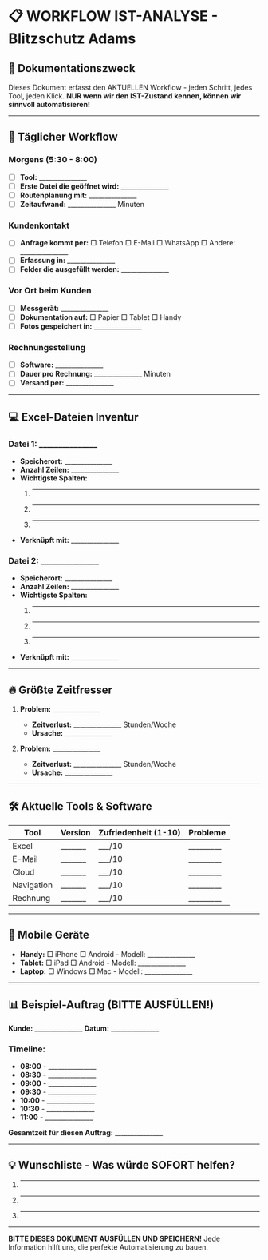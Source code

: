 # 📋 WORKFLOW IST-ANALYSE - Blitzschutz Adams

## 🎯 Dokumentationszweck
Dieses Dokument erfasst den AKTUELLEN Workflow - jeden Schritt, jedes Tool, jeden Klick.
**NUR wenn wir den IST-Zustand kennen, können wir sinnvoll automatisieren!**

---

## 📅 Täglicher Workflow

### Morgens (5:30 - 8:00)
- [ ] **Tool:** _______________
- [ ] **Erste Datei die geöffnet wird:** _______________
- [ ] **Routenplanung mit:** _______________
- [ ] **Zeitaufwand:** _______________ Minuten

### Kundenkontakt
- [ ] **Anfrage kommt per:** □ Telefon □ E-Mail □ WhatsApp □ Andere: _______________
- [ ] **Erfassung in:** _______________
- [ ] **Felder die ausgefüllt werden:** _______________

### Vor Ort beim Kunden
- [ ] **Messgerät:** _______________
- [ ] **Dokumentation auf:** □ Papier □ Tablet □ Handy
- [ ] **Fotos gespeichert in:** _______________

### Rechnungsstellung
- [ ] **Software:** _______________
- [ ] **Dauer pro Rechnung:** _______________ Minuten
- [ ] **Versand per:** _______________

---

## 💻 Excel-Dateien Inventur

### Datei 1: _______________
- **Speicherort:** _______________
- **Anzahl Zeilen:** _______________
- **Wichtigste Spalten:**
  1. _______________
  2. _______________
  3. _______________
- **Verknüpft mit:** _______________

### Datei 2: _______________
- **Speicherort:** _______________
- **Anzahl Zeilen:** _______________
- **Wichtigste Spalten:**
  1. _______________
  2. _______________
  3. _______________
- **Verknüpft mit:** _______________

---

## 🔥 Größte Zeitfresser

1. **Problem:** _______________
   - **Zeitverlust:** _______________ Stunden/Woche
   - **Ursache:** _______________

2. **Problem:** _______________
   - **Zeitverlust:** _______________ Stunden/Woche
   - **Ursache:** _______________

---

## 🛠️ Aktuelle Tools & Software

| Tool | Version | Zufriedenheit (1-10) | Probleme |
|------|---------|----------------------|----------|
| Excel | _______ | ___/10 | _________ |
| E-Mail | _______ | ___/10 | _________ |
| Cloud | _______ | ___/10 | _________ |
| Navigation | _______ | ___/10 | _________ |
| Rechnung | _______ | ___/10 | _________ |

---

## 📱 Mobile Geräte

- **Handy:** □ iPhone □ Android - Modell: _______________
- **Tablet:** □ iPad □ Android - Modell: _______________
- **Laptop:** □ Windows □ Mac - Modell: _______________

---

## 📊 Beispiel-Auftrag (BITTE AUSFÜLLEN!)

**Kunde:** _______________
**Datum:** _______________

### Timeline:
- **08:00** - _______________
- **08:30** - _______________
- **09:00** - _______________
- **09:30** - _______________
- **10:00** - _______________
- **10:30** - _______________
- **11:00** - _______________

**Gesamtzeit für diesen Auftrag:** _______________

---

## 💡 Wunschliste - Was würde SOFORT helfen?

1. _______________
2. _______________
3. _______________

---

**BITTE DIESES DOKUMENT AUSFÜLLEN UND SPEICHERN!**
Jede Information hilft uns, die perfekte Automatisierung zu bauen.
